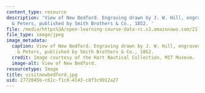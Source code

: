 ```yaml
---
content_type: resource
description: 'View of New Bedford. Engraving drawn by J. W. Hill, engraved by Wellstood
  & Peters, published by Smith Brothers & Co., 1852. '
file: /media/https%3A/open-learning-course-data-rc.s3.amazonaws.com/21l-705-major-authors-melville-and-morrison-fall-2003/2772045bc61cf1c04143c8f3c9912a27_visitnewbedford.jpg
file_type: image/jpeg
image_metadata:
  caption: View of New Bedford. Engraving drawn by J. W. Hill, engraved by Wellstood
    & Peters, published by Smith Brothers & Co., 1852.
  credit: Image courtesy of the Hart Nautical Collection, MIT Museum.
  image-alt: View of New Bedford.
resourcetype: Image
title: visitnewbedford.jpg
uid: 2772045b-c61c-f1c0-4143-c8f3c9912a27
---
```

